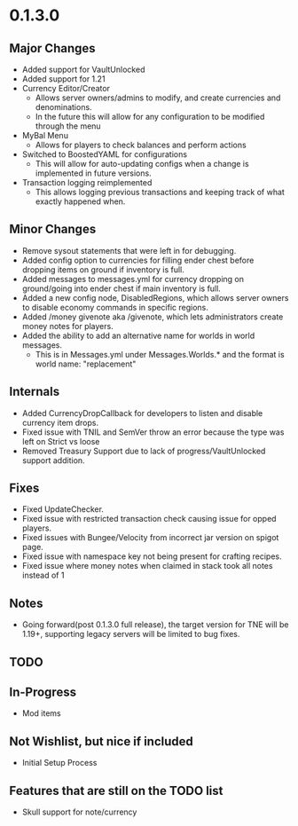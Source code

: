 # 0.1.3.0

## Major Changes
- Added support for VaultUnlocked
- Added support for 1.21
- Currency Editor/Creator
  - Allows server owners/admins to modify, and create currencies and denominations.
  - In the future this will allow for any configuration to be modified through the menu
- MyBal Menu
  - Allows for players to check balances and perform actions
- Switched to BoostedYAML for configurations
  - This will allow for auto-updating configs when a change is implemented in future versions.
- Transaction logging reimplemented
  - This allows logging previous transactions and keeping track of what exactly happened when.

## Minor Changes
- Remove sysout statements that were left in for debugging.
- Added config option to currencies for filling ender chest before dropping items on ground if inventory is full.
- Added messages to messages.yml for currency dropping on ground/going into ender chest if main inventory is full.
- Added a new config node, DisabledRegions, which allows server owners to disable economy commands in specific regions.
- Added /money givenote aka /givenote, which lets administrators create money notes for players.
- Added the ability to add an alternative name for worlds in world messages.
  - This is in Messages.yml under Messages.Worlds.* and the format is world name: "replacement"

## Internals
- Added CurrencyDropCallback for developers to listen and disable currency item drops.
- Fixed issue with TNIL and SemVer throw an error because the type was left on Strict vs loose
- Removed Treasury Support due to lack of progress/VaultUnlocked support addition.

## Fixes
- Fixed UpdateChecker.
- Fixed issue with restricted transaction check causing issue for opped players.
- Fixed issues with Bungee/Velocity from incorrect jar version on spigot page.
- Fixed issue with namespace key not being present for crafting recipes.
- Fixed issue where money notes when claimed in stack took all notes instead of 1

## Notes

- Going forward(post 0.1.3.0 full release), the target version for TNE will be 1.19+, supporting legacy servers will be limited to bug fixes.

## TODO

## In-Progress
- Mod items

## Not Wishlist, but nice if included
- Initial Setup Process

## Features that are still on the TODO list
- Skull support for note/currency